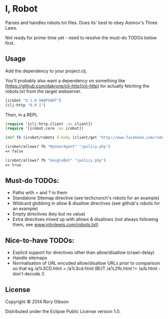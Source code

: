 # I, Robot

Parses and handles robots.txt files.
Does its' best to obey Asimov's Three Laws.

Not ready for prime-time yet - need to resolve the must-do TODOs below first.

## Usage

Add the dependency to your project.clj.

You'll probably also want a dependency on something like [https://github.com/dakrone/clj-http](clj-http) for actually fetching the robots.txt from the target webserver.

```clojure
[irobot "0.1.0-SNAPSHOT"]
[clj-http "0.9.1"]
```


Then, in a REPL

```clojure
(require '[clj-http.client :as client])
(require '[irobot.core :as irobot])

(def fb (irobot/robots (:body (client/get "http://www.facebook.com/robots.txt"))))

(irobot/allows? fb "MyUserAgent" "/policy.php")
=> false

(irobot/allows? fb "GoogleBot" "/policy.php")
=> true

```

## Must-do TODOs:
+ Paths with = and ? in them
+ Standalone Sitemap directive (see techcrunch's robots for an example)
+ Wildcard globbing in allow & disallow directives (see github's robots for an example)
+ Empty directives (key but no value)
+ Extra directives mixed up with allows & disallows (not always following them, see www.johnlewis.com/robots.txt)

## Nice-to-have TODOs:
+ Explicit support for directives other than allow/disallow (crawl-delay)
+ Handle sitemaps
+ Normalisation of URL encoded allow/disallow URLs prior to comparison so that eg  /a%3CD.html = /a%3cd.html (BUT /a%2fb.html != /a/b.html - don't decode /)

## License

Copyright © 2014 Rory Gibson

Distributed under the Eclipse Public License version 1.0.